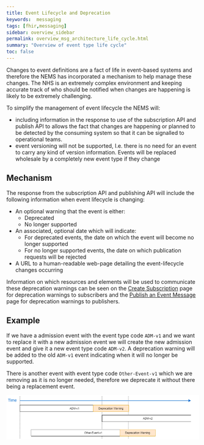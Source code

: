```yaml
---
title: Event Lifecycle and Deprecation
keywords:  messaging
tags: [fhir,messaging]
sidebar: overview_sidebar
permalink: overview_msg_architecture_life_cycle.html
summary: "Overview of event type life cycle"
toc: false
---
```


Changes to event definitions are a fact of life in event-based systems and therefore the NEMS has incorporated a mechanism to help manage these changes. The NHS is an extremely complex environment and keeping accurate track of who should be notified when changes are happening is likely to be extremely challenging.

To simplify the management of event lifecycle the NEMS will:
- including information in the response to use of the subscription API and publish API to allows the fact that changes are happening or planned to be detected by the consuming system so that it can be signalled to operational teams.
- event versioning will not be supported, I.e. there is no need for an event to carry any kind of version information. Events will be replaced wholesale by a completely new event type if they change

## Mechanism

The response from the subscription API and publishing API will include the following information when event lifecycle is changing:
- An optional warning that the event is either:
  - Deprecated
  - No longer supported
- An associated, optional date which will indicate:
  - For deprecated events, the date on which the event will become no longer supported
  - For no longer supported events, the date on which publication requests will be rejected
- A URL to a human-readable web-page detailing the event-lifecycle changes occurring

Information on which resources and elements will be used to communicate these deprecation warnings can be seen on the [Create Subscription](explore_create_subscription.html) page for deprecation warnings to subscribers and the [Publish an Event Message](publication_publish.html) page for deprecation warnings to publishers.

## Example

If we have a admission event with the event type code `ADM-v1` and we want to replace it with a new admission event we will create the new admission event and give it a new event type code `ADM-v2`. A deprecation warning will be added to the old `ADM-v1` event indicating when it will no longer be supported.
 
There is another event with event type code `Other-Event-v1` which we are removing as it is no longer needed, therefore we deprecate it without there being a replacement event.

<a href="images/overview/event_life_cycle.png" target="_blank"><img src="images/overview/event_life_cycle.png"></a>
